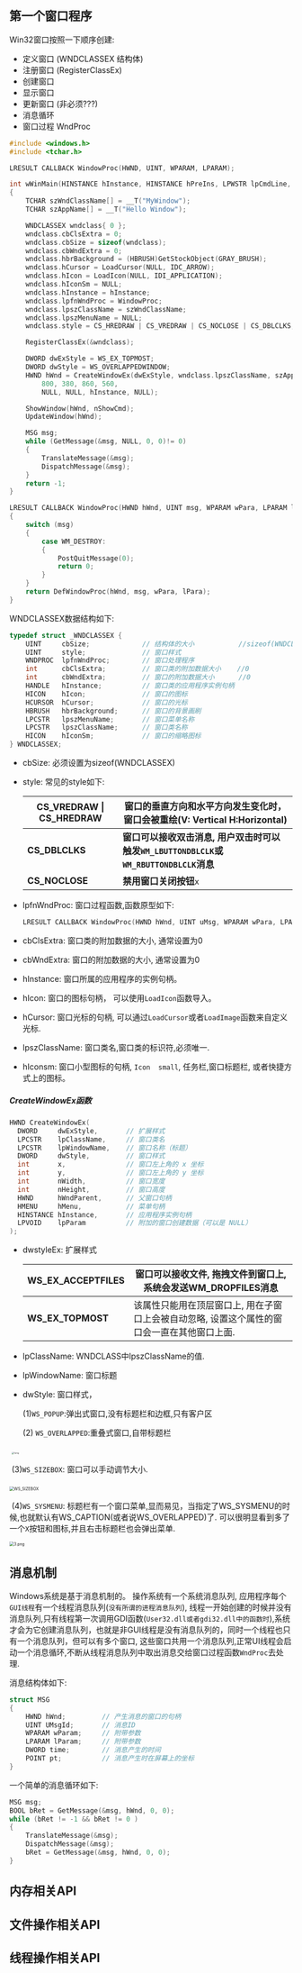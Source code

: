 ## 第一个窗口程序

Win32窗口按照一下顺序创建:

- 定义窗口 (WNDCLASSEX 结构体)
- 注册窗口 (RegisterClassEx)
- 创建窗口 
- 显示窗口
- 更新窗口 (非必须???)
- 消息循环
- 窗口过程 WndProc

```cpp
#include <windows.h>
#include <tchar.h>

LRESULT CALLBACK WindowProc(HWND, UINT, WPARAM, LPARAM);

int wWinMain(HINSTANCE hInstance, HINSTANCE hPreIns, LPWSTR lpCmdLine, int nShowCmd)
{
	TCHAR szWndClassName[] = __T("MyWindow");
	TCHAR szAppName[] = __T("Hello Window");

	WNDCLASSEX wndclass{ 0 };
	wndclass.cbClsExtra = 0;
	wndclass.cbSize = sizeof(wndclass);
	wndclass.cbWndExtra = 0;
	wndclass.hbrBackground = (HBRUSH)GetStockObject(GRAY_BRUSH);
	wndclass.hCursor = LoadCursor(NULL, IDC_ARROW);
	wndclass.hIcon = LoadIcon(NULL, IDI_APPLICATION);
	wndclass.hIconSm = NULL;
	wndclass.hInstance = hInstance;
	wndclass.lpfnWndProc = WindowProc;
	wndclass.lpszClassName = szWndClassName;
	wndclass.lpszMenuName = NULL;
	wndclass.style = CS_HREDRAW | CS_VREDRAW | CS_NOCLOSE | CS_DBLCLKS;

	RegisterClassEx(&wndclass);

	DWORD dwExStyle = WS_EX_TOPMOST;
	DWORD dwStyle = WS_OVERLAPPEDWINDOW;
	HWND hWnd = CreateWindowEx(dwExStyle, wndclass.lpszClassName, szAppName, dwStyle, 
		800, 380, 860, 560, 
		NULL, NULL, hInstance, NULL);

	ShowWindow(hWnd, nShowCmd);
	UpdateWindow(hWnd);

	MSG msg;
	while (GetMessage(&msg, NULL, 0, 0)!= 0)
	{
		TranslateMessage(&msg);
		DispatchMessage(&msg);
	}
	return -1;
}

LRESULT CALLBACK WindowProc(HWND hWnd, UINT msg, WPARAM wPara, LPARAM lPara)
{
	switch (msg)
	{
		case WM_DESTROY:
		{
			PostQuitMessage(0);
			return 0;
		}
	}
	return DefWindowProc(hWnd, msg, wPara, lPara);
}
```

WNDCLASSEX数据结构如下:

```cpp
typedef struct _WNDCLASSEX {
    UINT     cbSize;             // 结构体的大小           //sizeof(WNDCLASSEX)
    UINT     style;              // 窗口样式
    WNDPROC  lpfnWndProc;        // 窗口处理程序
    int      cbClsExtra;         // 窗口类的附加数据大小    //0
    int      cbWndExtra;         // 窗口的附加数据大小      //0
    HANDLE   hInstance;          // 窗口类的应用程序实例句柄 
    HICON    hIcon;              // 窗口的图标
    HCURSOR  hCursor;            // 窗口的光标
    HBRUSH   hbrBackground;      // 窗口的背景画刷
    LPCSTR   lpszMenuName;       // 窗口菜单名称
    LPCSTR   lpszClassName;      // 窗口类名称
    HICON    hIconSm;            // 窗口的缩略图标
} WNDCLASSEX;
```

- cbSize: 必须设置为sizeof(WNDCLASSEX)

- style: 常见的style如下:

  | CS_VREDRAW \| CS_HREDRAW | 窗口的垂直方向和水平方向发生变化时，窗口会被重绘(V: Vertical   H:Horizontal) |
  | ------------------------ | ------------------------------------------------------------ |
  | **CS_DBLCLKS**           | **窗口可以接收双击消息, 用户双击时可以触发`WM_LBUTTONDBLCLK`或`WM_RBUTTONDBLCLK`消息** |
  | **CS_NOCLOSE**           | **禁用窗口关闭按钮**`x`                                      |

- lpfnWndProc: 窗口过程函数,函数原型如下:

  ```cpp
  LRESULT CALLBACK WindowProc(HWND hWnd, UINT uMsg, WPARAM wPara, LPARAM lPara);
  ```

- cbClsExtra: 窗口类的附加数据的大小, 通常设置为0

- cbWndExtra: 窗口的附加数据的大小, 通常设置为0

- hInstance: 窗口所属的应用程序的实例句柄。

- hIcon: 窗口的图标句柄， 可以使用`LoadIcon`函数导入。

- hCursor: 窗口光标的句柄, 可以通过`LoadCursor`或者`LoadImage`函数来自定义光标.

- lpszClassName: 窗口类名,窗口类的标识符,必须唯一.

- hIconsm: 窗口小型图标的句柄, `Icon  small`, 任务栏,窗口标题栏, 或者快捷方式上的图标。



##### CreateWindowEx函数

```cpp
HWND CreateWindowEx(
  DWORD     dwExStyle,       // 扩展样式
  LPCSTR    lpClassName,     // 窗口类名
  LPCSTR    lpWindowName,    // 窗口名称（标题）
  DWORD     dwStyle,         // 窗口样式
  int       x,               // 窗口左上角的 x 坐标
  int       y,               // 窗口左上角的 y 坐标
  int       nWidth,          // 窗口宽度
  int       nHeight,         // 窗口高度
  HWND      hWndParent,      // 父窗口句柄
  HMENU     hMenu,           // 菜单句柄
  HINSTANCE hInstance,       // 应用程序实例句柄
  LPVOID    lpParam          // 附加的窗口创建数据（可以是 NULL）
);
```

- dwstyleEx: 扩展样式

  | WS_EX_ACCEPTFILES | 窗口可以接收文件, 拖拽文件到窗口上,系统会发送WM_DROPFILES消息 |
  | ----------------- | ------------------------------------------------------------ |
  | **WS_EX_TOPMOST** | 该属性只能用在顶层窗口上, 用在子窗口上会被自动忽略, 设置这个属性的窗口会一直在其他窗口上面. |

- lpClassName: WNDCLASS中lpszClassName的值.

- lpWindowName: 窗口标题

- dwStyle:  窗口样式，

  (1)`WS_POPUP`:弹出式窗口,没有标题栏和边框,只有客户区

  (2) `WS_OVERLAPPED`:重叠式窗口,自带标题栏

​	<img src="assets/1.png" alt="1.png" style="zoom: 25%;" />





​	(3)`WS_SIZEBOX`: 窗口可以手动调节大小.

​	<img src="assets/WS_SIZEBOX.gif" alt="WS_SIZEBOX" style="zoom:50%;" />



​	(4)`WS_SYSMENU`: 标题栏有一个窗口菜单,显而易见，当指定了WS_SYSMENU的时候,也就默认有WS_CAPTION(或者说WS_OVERLAPPED)了. 可以很明显看到多了一个`X`按钮和图标,并且右击标题栏也会弹出菜单.

<img src="assets/3.png" alt="3.png" style="zoom:50%;" />





## 消息机制
Windows系统是基于消息机制的。 操作系统有一个系统消息队列, 应用程序每个`GUI线程`有一个线程消息队列(`没有所谓的进程消息队列`), 线程一开始创建的时候并没有消息队列,只有线程第一次调用GDI函数(`User32.dll或者gdi32.dll中的函数时`),系统才会为它创建消息队列，也就是非GUI线程是没有消息队列的，同时一个线程也只有一个消息队列，但可以有多个窗口, 这些窗口共用一个消息队列,正常UI线程会启动一个消息循环,不断从线程消息队列中取出消息交给窗口过程函数`WndProc`去处理.

消息结构体如下:

```cpp
struct MSG
{
    HWND hWnd;         // 产生消息的窗口的句柄
    UINT UMsgId;       // 消息ID
    WPARAM wParam;     // 附带参数
    LPARAM lParam;     // 附带参数
    DWORD time;        // 消息产生的时间
    POINT pt;          // 消息产生时在屏幕上的坐标
}
```

一个简单的消息循环如下:

```cpp
MSG msg;
BOOL bRet = GetMessage(&msg, hWnd, 0, 0);
while (bRet != -1 && bRet != 0 )
{
    TranslateMessage(&msg);
    DispatchMessage(&msg);
    bRet = GetMessage(&msg, hWnd, 0, 0);
}
```





## 内存相关API



## 文件操作相关API



## 线程操作相关API







